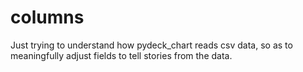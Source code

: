 # columns

Just trying to understand how pydeck_chart reads csv data, so as to meaningfully adjust fields to tell stories from the data.
